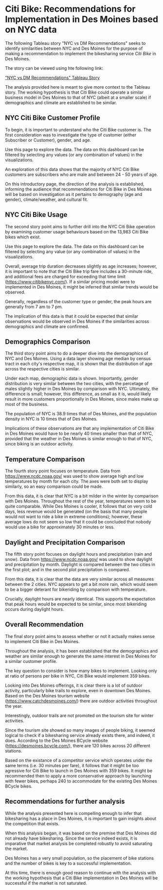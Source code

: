 # Citi Bike: Recommendations for Implementation in Des Moines based on NYC data
The following Tableau story "NYC vs DM Recommendations" seeks to identify similarities between NYC and Des Moines for the purpose of making a recommendation to implement the bikesharing service *Citi Bike* in Des Moines.

The story can be viewed using hte following link:

["NYC vs DM Recommendations" Tableau Story]("https://public.tableau.com/profile/karen.bennis#!/vizhome/BikesharingNYCandDesMoines/NYCvsDMRecommendations")

The analysis provided here is meant to give more context to the Tableau story. The working hypothesis is that Citi Bike could operate a similar business model in Des Moines to that of NYC (albeit at a smaller scale) if demographics and climate are established to be similar.

## NYC Citi Bike Customer Profile
To begin, it is important to understand who the Citi Bike customer is. The first consideration was to investigate the type of customer (either Subscriber or Customer), gender, and age.

Use this page to explore the data. The data on this dashboard can be filtered by selecting any values (or any combination of values) in the visualizations.

An exploration of this data shows that the majority of NYC Citi Bike customers are subscribers who are male and between 24 - 50 years of age.

On this introductory page, the direction of the analysis is established, informing the audience that recommendations for Citi Bike in Des Moines will be based on investigation as it pertains to demography (age and gender), climate/weather, and cultural fit.

## NYC Citi Bike Usage
The second story point aims to further drill into the NYC Citi Bike operation by examining customer usage behaviours based on the 13,983 Citi Bike bikes which exist.

Use this page to explore the data. The data on this dashboard can be filtered by selecting any value (or any combination of values) in the visualizations.

Overall, average trip duration decreases slightly as age increases; however, it is important to note that the Citi Bike trip fare includes a 30-minute ride, and additional fees are charged for exceeding that time limit (https://www.citibikenyc.com/). If a similar pricing model were to implemented in Des Moines, it might be inferred that similar trends would be observed.

Generally, regardless of the customer type or gender, the peak hours are generally from 7 am to 7 pm.

The implication of this data is that it could be expected that similar observations would be observed in Des Moines if the similarities across demographics and climate are confirmed.

## Demographics Comparison
The third story point aims to do a deeper dive into the demographics of NYC and Des Moines. Using a data layer showing age median by census tract in each city's respective map, it is shown that the distribution of age across the respective cities is similar.

Under each map, demographic data is shown. Importantly, gender distribution is very similar between the two cities, with the percetage of males slightly higher in Des Moines by comparison with NYC. Ultimately, the difference is small; however, this difference, as small as it is, would likely result in more customers proportionally in Des Moines, since males make up most of the business.

The population of NYC is 38.9 times that of Des Moines, and the population density in NYC is 10 times that of Des Moines.

Implications of these observations are that any implementation of Citi Bike in Des Moines would have to be nearly 40 times smaller than that of NYC, provided that the weather in Des Moines is similar enough to that of NYC, since biking is an outdoor activity.

## Temperature Comparison
The fourth story point focuses on temperature. Data from https://www.ncdc.noaa.gov/ was used to show average high and low temperatures by month for each city. The axes were both set to display similarly, so an easy comparison could be made.

From this data, it is clear that NYC is a bit milder in the winter by comparison with Des Moines. Throughout the rest of the year, temperatures seem to be quite comparable. While Des Moines is cooler, it follows that on very cold days, less revenue would be generated (on the basis that many people would not want to ride a bike in extreme conditions); however, these average lows do not seem so low that it could be concluded that nobody would use a bike for approximately 30 minutes or less.

## Daylight and Precipitation Comparison
The fifth story point focuses on daylight hours and precipitation (rain and snow). Data from https://www.ncdc.noaa.gov/ was used to show daylight and precipitation by month. Daylight is compared between the two cities in the first plot; and in the second plot precipitation is compared.

From this data, it is clear that the data are very similar across all measures between the 2 cities. NYC appears to get a bit more rain, which would seem to be a bigger deterant for bikeriding by comparison with temperature.

Crucially, daylight hours are nearly identical. This supports the expectation that peak hours would be expected to be similar, since most bikeriding occurs during daylight hours.

## Overall Recommendation
The final story point aims to assess whether or not it actually makes sense to implement Citi Bike in Des Moines.

Throughout the analysis, it has been established that the demographics and weather are similar enough to generate the same interest in Des Moines for a similar customer profile.

The key question to consider is how many bikes to implement. Looking only at ratio of persons per bike in NYC, Citi Bike would implement 359 bikes.

Looking into Des Moines offerings, it is clear there is a lot of outdoor activity, particularly bike trails to explore, even in downtown Des Moines. Based on the Des Moines tourism website (https://www.catchdesmoines.com/) there are outdoor activities throughout the year. 

Interestingly, outdoor trails are not promoted on the tourism site for winter activities.

Since the tourism site showed so many images of people biking, it seemed logical to check if a bikesharing service already exists there, and indeed, it does. According to the Des Moines BCycle website (https://desmoines.bcycle.com/), there are 120 bikes across 20 different stations.

Based on the existance of a competitor service which operates under the same terms (i.e. 30 minutes per fare), it follows that it might be too agressive for Citi Bike to launch in Des Moines with 359 bikes. It might be recommended then to apply a more conservative approach by launching with fewer bikes, perhaps 240 to accommodate for the existing Des Moines BCycle bikes.

## Recommendations for further analysis
While the analysis presented here is compelling enough to infer that bikesharing has a place in Des Moines, it is important to gain insights about the competition that exists.

When this analysis began, it was based on the premise that Des Moines did not already have bikesharing. Since the service indeed exists, it is imparative that market analysis be completed robustly to avoid saturating the market.

Des Moines has a very small population, so the placement of bike stations and the number of bikes is key to a successful implementation.

At this time, there is enough good reason to continue with the analysis with the working hypothesis that a Citi Bike implementation in Des Moines will be successful if the market is not saturated.